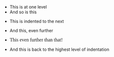 -   <span>This is at one level</span>
-   <span>And so is this</span>

<!-- -->

-   <span>This is indented to the next</span>

<!-- -->

-   <span>And this, even further</span>

<!-- -->

-   <span
    style="font-size:12pt;font-family:&quot;Cambria&quot;;font-weight:400">This
    even further than that!</span>

<!-- -->

-   <span>And this is back to the highest level of indentation</span>

